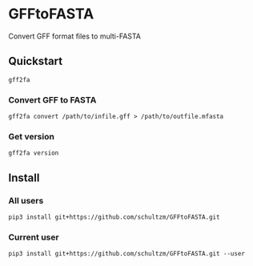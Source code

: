 # GFFtoFASTA

Convert GFF format files to multi-FASTA

## Quickstart

    gff2fa

### Convert GFF to FASTA

    gff2fa convert /path/to/infile.gff > /path/to/outfile.mfasta

### Get version

    gff2fa version

## Install

### All users

    pip3 install git+https://github.com/schultzm/GFFtoFASTA.git

### Current user

    pip3 install git+https://github.com/schultzm/GFFtoFASTA.git --user

